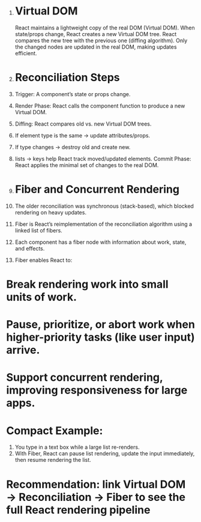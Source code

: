 1. # Virtual DOM
   React maintains a lightweight copy of the real DOM (Virtual DOM).
   When state/props change, React creates a new Virtual DOM tree.
   React compares the new tree with the previous one (diffing algorithm).
   Only the changed nodes are updated in the real DOM, making updates efficient.

2. # Reconciliation Steps
1. Trigger: A component’s state or props change.
2. Render Phase: React calls the component function to produce a new Virtual DOM.
3. Diffing: React compares old vs. new Virtual DOM trees.
4. If element type is the same → update attributes/props.
5. If type changes → destroy old and create new.
6. lists → keys help React track moved/updated elements.
Commit Phase: React applies the minimal set of changes to the real DOM.

3. # Fiber and Concurrent Rendering
1. The older reconciliation was synchronous (stack-based), which blocked rendering on heavy updates.
2. Fiber is React’s reimplementation of the reconciliation algorithm using a linked list of fibers.
3. Each component has a fiber node with information about work, state, and effects.
4. Fiber enables React to:
# Break rendering work into small units of work.
# Pause, prioritize, or abort work when higher-priority tasks (like user input) arrive.
# Support concurrent rendering, improving responsiveness for large apps.

# Compact Example:
1. You type in a text box while a large list re-renders.
2. With Fiber, React can pause list rendering, update the input immediately, then resume rendering the list.
# Recommendation: link Virtual DOM → Reconciliation → Fiber to see the full React rendering pipeline
 